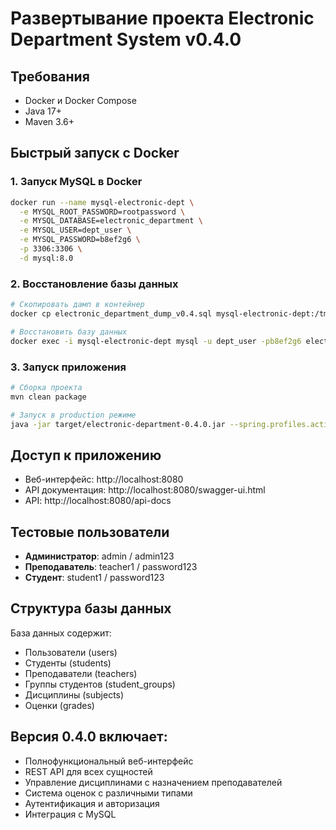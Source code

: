 # Развертывание проекта Electronic Department System v0.4.0

## Требования
- Docker и Docker Compose
- Java 17+
- Maven 3.6+

## Быстрый запуск с Docker

### 1. Запуск MySQL в Docker
```bash
docker run --name mysql-electronic-dept \
  -e MYSQL_ROOT_PASSWORD=rootpassword \
  -e MYSQL_DATABASE=electronic_department \
  -e MYSQL_USER=dept_user \
  -e MYSQL_PASSWORD=b8ef2g6 \
  -p 3306:3306 \
  -d mysql:8.0
```

### 2. Восстановление базы данных
```bash
# Скопировать дамп в контейнер
docker cp electronic_department_dump_v0.4.sql mysql-electronic-dept:/tmp/

# Восстановить базу данных
docker exec -i mysql-electronic-dept mysql -u dept_user -pb8ef2g6 electronic_department < electronic_department_dump_v0.4.sql
```

### 3. Запуск приложения
```bash
# Сборка проекта
mvn clean package

# Запуск в production режиме
java -jar target/electronic-department-0.4.0.jar --spring.profiles.active=prod
```

## Доступ к приложению
- Веб-интерфейс: http://localhost:8080
- API документация: http://localhost:8080/swagger-ui.html
- API: http://localhost:8080/api-docs

## Тестовые пользователи
- **Администратор**: admin / admin123
- **Преподаватель**: teacher1 / password123
- **Студент**: student1 / password123

## Структура базы данных
База данных содержит:
- Пользователи (users)
- Студенты (students) 
- Преподаватели (teachers)
- Группы студентов (student_groups)
- Дисциплины (subjects)
- Оценки (grades)

## Версия 0.4.0 включает:
- Полнофункциональный веб-интерфейс
- REST API для всех сущностей
- Управление дисциплинами с назначением преподавателей
- Система оценок с различными типами
- Аутентификация и авторизация
- Интеграция с MySQL
